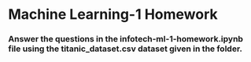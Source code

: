 # Machine Learning-1 Homework

### Answer the questions in the infotech-ml-1-homework.ipynb file using the titanic_dataset.csv dataset given in the folder.  